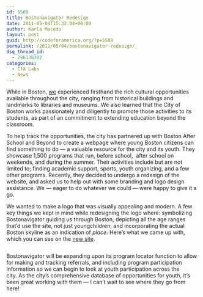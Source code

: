 ```yaml
---
id: 5588
title: Bostonavigator Redesign
date: 2011-05-04T15:32:04+00:00
author: Karla Macedo
layout: post
guid: http://codeforamerica.org/?p=5588
permalink: /2011/05/04/bostonavigator-redesign/
dsq_thread_id:
  - 296138302
categories:
  - CfA Labs
  - News
---
```

While in Boston, [we](http://codeforamerica.org/boston) experienced firsthand the rich cultural opportunities available throughout the city, ranging from historical buildings and landmarks to libraries and museums. We also learned that the City of Boston works passionately and diligently to promote those activities to its students, as part of an commitment to extending education beyond the classroom. 

To help track the opportunities, the city has partnered up with Boston After School and Beyond to create a webpage where young Boston citizens can find something to do &#8212; a valuable resource for the city and its youth. They showcase 1,500 programs that run, before school,  after school on weekends, and during the summer. Their activities include but are not limited to; finding academic support, sports, youth organizing, and a few other programs. Recently, they decided to undergo a redesign of the website, and asked us to help out with some branding and logo design assistance. We &#8212; eager to do whatever we could &#8212; were happy to give it a go.

We wanted to make a logo that was visually appealing and modern. A few key things we kept in mind while redesigning the logo where: symbolizing Bostonavigator guiding us through Boston; depicting all the age ranges that&#8217;d use the site, not just youngchildren; and incorporating the actual Boston skyline as an indication of _place_. Here&#8217;s what we came up with, which you can see on the [new site](http://www.bostonavigator.org/Boston/Home/Welcome.aspx).

[<img src="http://codeforamerica.org/wp-content/uploads/2011/05/NewNavBanner2.png" alt="" title="NewNavBanner2" class="aligncenter size-full wp-image-5603" />](http://codeforamerica.org/wp-content/uploads/2011/05/NewNavBanner2.png)

Bostonavigator will be expanding upon its program locator function to allow for making and tracking referrals, and including program participation information so we can begin to look at youth participation across the city. As the city&#8217;s comprehensive database of opportunities for youth, it&#8217;s been great working with them &#8212; I can&#8217;t wait to see where they go from here!